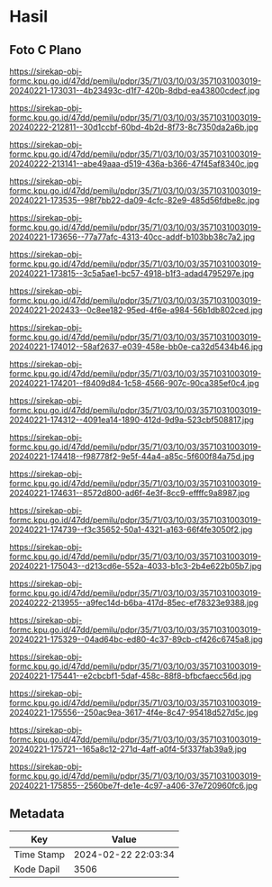 # Hasil

## Foto C Plano

https://sirekap-obj-formc.kpu.go.id/47dd/pemilu/pdpr/35/71/03/10/03/3571031003019-20240221-173031--4b23493c-d1f7-420b-8dbd-ea43800cdecf.jpg

https://sirekap-obj-formc.kpu.go.id/47dd/pemilu/pdpr/35/71/03/10/03/3571031003019-20240222-212811--30d1ccbf-60bd-4b2d-8f73-8c7350da2a6b.jpg

https://sirekap-obj-formc.kpu.go.id/47dd/pemilu/pdpr/35/71/03/10/03/3571031003019-20240222-213141--abe49aaa-d519-436a-b366-47f45af8340c.jpg

https://sirekap-obj-formc.kpu.go.id/47dd/pemilu/pdpr/35/71/03/10/03/3571031003019-20240221-173535--98f7bb22-da09-4cfc-82e9-485d56fdbe8c.jpg

https://sirekap-obj-formc.kpu.go.id/47dd/pemilu/pdpr/35/71/03/10/03/3571031003019-20240221-173656--77a77afc-4313-40cc-addf-b103bb38c7a2.jpg

https://sirekap-obj-formc.kpu.go.id/47dd/pemilu/pdpr/35/71/03/10/03/3571031003019-20240221-173815--3c5a5ae1-bc57-4918-b1f3-adad4795297e.jpg

https://sirekap-obj-formc.kpu.go.id/47dd/pemilu/pdpr/35/71/03/10/03/3571031003019-20240221-202433--0c8ee182-95ed-4f6e-a984-56b1db802ced.jpg

https://sirekap-obj-formc.kpu.go.id/47dd/pemilu/pdpr/35/71/03/10/03/3571031003019-20240221-174012--58af2637-e039-458e-bb0e-ca32d5434b46.jpg

https://sirekap-obj-formc.kpu.go.id/47dd/pemilu/pdpr/35/71/03/10/03/3571031003019-20240221-174201--f8409d84-1c58-4566-907c-90ca385ef0c4.jpg

https://sirekap-obj-formc.kpu.go.id/47dd/pemilu/pdpr/35/71/03/10/03/3571031003019-20240221-174312--4091ea14-1890-412d-9d9a-523cbf508817.jpg

https://sirekap-obj-formc.kpu.go.id/47dd/pemilu/pdpr/35/71/03/10/03/3571031003019-20240221-174418--f98778f2-9e5f-44a4-a85c-5f600f84a75d.jpg

https://sirekap-obj-formc.kpu.go.id/47dd/pemilu/pdpr/35/71/03/10/03/3571031003019-20240221-174631--8572d800-ad6f-4e3f-8cc9-effffc9a8987.jpg

https://sirekap-obj-formc.kpu.go.id/47dd/pemilu/pdpr/35/71/03/10/03/3571031003019-20240221-174739--f3c35652-50a1-4321-a163-66f4fe3050f2.jpg

https://sirekap-obj-formc.kpu.go.id/47dd/pemilu/pdpr/35/71/03/10/03/3571031003019-20240221-175043--d213cd6e-552a-4033-b1c3-2b4e622b05b7.jpg

https://sirekap-obj-formc.kpu.go.id/47dd/pemilu/pdpr/35/71/03/10/03/3571031003019-20240222-213955--a9fec14d-b6ba-417d-85ec-ef78323e9388.jpg

https://sirekap-obj-formc.kpu.go.id/47dd/pemilu/pdpr/35/71/03/10/03/3571031003019-20240221-175329--04ad64bc-ed80-4c37-89cb-cf426c6745a8.jpg

https://sirekap-obj-formc.kpu.go.id/47dd/pemilu/pdpr/35/71/03/10/03/3571031003019-20240221-175441--e2cbcbf1-5daf-458c-88f8-bfbcfaecc56d.jpg

https://sirekap-obj-formc.kpu.go.id/47dd/pemilu/pdpr/35/71/03/10/03/3571031003019-20240221-175556--250ac9ea-3617-4f4e-8c47-95418d527d5c.jpg

https://sirekap-obj-formc.kpu.go.id/47dd/pemilu/pdpr/35/71/03/10/03/3571031003019-20240221-175721--165a8c12-271d-4aff-a0f4-5f337fab39a9.jpg

https://sirekap-obj-formc.kpu.go.id/47dd/pemilu/pdpr/35/71/03/10/03/3571031003019-20240221-175855--2560be7f-de1e-4c97-a406-37e720960fc6.jpg


## Metadata

| Key        | Value               |
| ---------- | ------------------- |
| Time Stamp | 2024-02-22 22:03:34 |
| Kode Dapil | 3506                |



